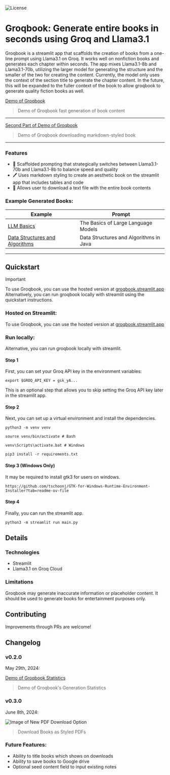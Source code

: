 ![License](https://img.shields.io/badge/license-MIT-green)

# Groqbook: Generate entire books in seconds using Groq and Llama3.1
 
Groqbook is a streamlit app that scaffolds the creation of books from a one-line prompt using Llama3.1 on Groq. It works well on nonfiction books and generates each chapter within seconds. The app mixes Llama3.1-8b and Llama3.1-70b, utilizing the larger model for generating the structure and the smaller of the two for creating the content. Currently, the model only uses the context of the section title to generate the chapter content. In the future, this will be expanded to the fuller context of the book to allow groqbook to generate quality fiction books as well.

[Demo of Groqbook](https://github.com/Bklieger/groqbook/assets/62450410/3adb11cd-8264-4289-a28a-49dc5b3cf453)
> Demo of Groqbook fast generation of book content

---

[Second Part of Demo of Groqbook](https://github.com/Bklieger/groqbook/assets/62450410/5b0147fb-90f3-4584-8572-fa452545d833)
> Demo of Groqbook downloading markdown-styled book

---

### Features

- 📖 Scaffolded prompting that strategically switches between Llama3.1-70b and Llama3.1-8b to balance speed and quality
- 🖊️ Uses markdown styling to create an aesthetic book on the streamlit app that includes tables and code 
- 📂 Allows user to download a text file with the entire book contents

### Example Generated Books:

| Example                                      | Prompt                                                                                                                                |
| -------------------------------------------- | ------------------------------------------------------------------------------------------------------------------------------------------ |
| [LLM Basics](Example_1.md)             |  The Basics of Large Language Models                                       |
| [Data Structures and Algorithms](Example_2.md) | Data Structures and Algorithms in Java                                            |

---

## Quickstart

> [!IMPORTANT]
> To use Groqbook, you can use the hosted version at [groqbook.streamlit.app](https://groqbook.streamlit.app)
> Alternatively, you can run groqbook locally with streamlit using the quickstart instructions.


### Hosted on Streamlit:

To use Groqbook, you can use the hosted version at [groqbook.streamlit.app](https://groqbook.streamlit.app)


### Run locally:

Alternative, you can run groqbook locally with streamlit.

#### Step 1
First, you can set your Groq API key in the environment variables:

~~~
export $GROQ_API_KEY = gsk_yA...
~~~

This is an optional step that allows you to skip setting the Groq API key later in the streamlit app.

#### Step 2
Next, you can set up a virtual environment and install the dependencies.

~~~
python3 -m venv venv
~~~

~~~
source venv/bin/activate # Bash

venv\Scripts\activate.bat # Windows
~~~

~~~
pip3 install -r requirements.txt
~~~


#### Step 3 (Windows Only)
It may be required to install gtk3 for users on windows.

~~~
https://github.com/tschoonj/GTK-for-Windows-Runtime-Environment-Installer?tab=readme-ov-file
~~~

#### Step 4
Finally, you can run the streamlit app.

~~~
python3 -m streamlit run main.py
~~~



## Details


### Technologies

- Streamlit
- Llama3.1 on Groq Cloud

### Limitations

Groqbook may generate inaccurate information or placeholder content. It should be used to generate books for entertainment purposes only.


## Contributing

Improvements through PRs are welcome!


## Changelog

### v0.2.0
May 29th, 2024:

[Demo of Groqbook Statistics](https://github.com/Bklieger/groqbook/assets/62450410/b7af2fd5-f587-44ae-bc6d-40c1233c8b7e)
> Demo of Groqbook's Generation Statistics

### v0.3.0
June 8th, 2024:

![Image of New PDF Download Option](assets/imgs/release_note_jun_8th.png)
> Download Books as Styled PDFs


### Future Features:
- Ability to title books which shows on downloads
- Ability to save books to Google drive
- Optional seed content field to input existing notes
